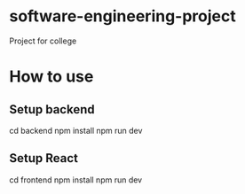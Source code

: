 # software-engineering-project

Project for college

# How to use

## Setup backend

cd backend
npm install
npm run dev

## Setup React

cd frontend
npm install
npm run dev
